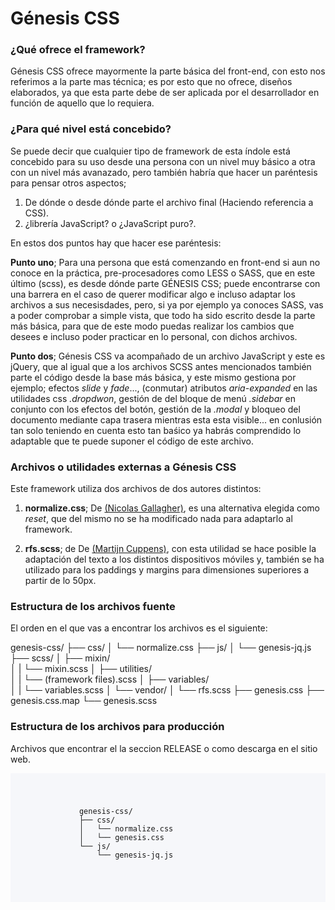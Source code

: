 # Génesis CSS

<h3>¿Qué ofrece el framework?</h3>

Génesis CSS ofrece mayormente la parte básica del front-end, con esto nos referimos a la parte mas técnica; es por esto
que no ofrece, diseños elaborados, ya que esta parte debe de ser aplicada por el desarrollador en función de aquello 
que lo requiera.

<h3>¿Para qué nivel está concebido?</h3>

Se puede decir que cualquier tipo de framework de esta índole está concebido para su uso desde una persona con un nivel 
muy básico a otra con un nivel más avanazado, pero también habría que hacer un paréntesis para pensar otros aspectos;

1. De dónde o desde dónde parte el archivo final (Haciendo referencia a CSS).
2. ¿librería JavaScript? o ¿JavaScript puro?.

En estos dos puntos hay que hacer ese paréntesis:

<strong>Punto uno</strong>; Para una persona que está comenzando en front-end si aun no conoce en la práctica,
pre-procesadores como LESS o SASS, que en este último (scss), es desde dónde parte GÉNESIS CSS; puede encontrarse con una barrera
en el caso de querer modificar algo e incluso adaptar los archivos a sus necesisdades, pero, si ya por ejemplo ya conoces SASS,
vas a poder comprobar a simple vista, que todo ha sido escrito desde la parte más básica, para que de este modo puedas realizar los cambios que desees 
e incluso poder practicar en lo personal, con dichos archivos.

<strong>Punto dos</strong>; Génesis CSS va acompañado de un archivo JavaScript y este es jQuery, que al igual que a los archivos SCSS antes mencionados
también parte el código desde la base más básica, y este mismo gestiona por ejemplo; efectos <em>slide</em> y <em>fade</em>..., (conmutar) atributos 
<em>aria-expanded</em> en las utilidades css <em>.dropdwon</em>, gestión de del bloque de menú <em>.sidebar</em> en conjunto con los efectos del botón,
gestión de la <em>.modal</em> y bloqueo del documento mediante capa trasera mientras esta esta visible... en conlusión tan solo teniendo en cuenta esto tan baśico 
ya habrás comprendido lo adaptable que te puede suponer el código de este archivo.

<h3>Archivos o utilidades externas a Génesis CSS</h3>

Este framework utiliza dos archivos de dos autores distintos:

1. <strong>normalize.css</strong>; De <a href="https://github.com/necolas">(Nicolas Gallagher)</a>, es una alternativa elegida como <em>reset</em>, que del mismo no se ha modificado nada para adaptarlo al framework.

2. <strong>rfs.scss</strong>; de De <a href="https://github.com/martijncuppens">(Martijn Cuppens)</a>, con esta utilidad se hace posible la adaptación del texto a los distintos dispositivos móviles y, también se ha utilizado para los paddings y margins para dimensiones superiores a partir de lo 50px.

<h3>Estructura de los archivos fuente</h3>

El orden en el que vas a encontrar los archivos es el siguiente:

genesis-css/
├── css/
│   └── normalize.css
├── js/
│   └── genesis-jq.js
├── scss/
│    ├── mixin/      
│    |   └── mixin.scss
│    ├── utilities/      
│    |   └── (framework files).scss
│    ├── variables/      
│    |   └── variables.scss
│    └── vendor/
│        └── rfs.scss
├── genesis.css
├── genesis.css.map
└── genesis.scss

<h3>Estructura de los archivos para producción</h3>

Archivos que encontrar el la seccion RELEASE o como descarga en el sitio web.

<div style="padding: 1.5rem; background-color: #f6f7fa;">
    <pre>
        <code>
            genesis-css/
            ├── css/
            │   └── normalize.css
            │   └── genesis.css
            └── js/
                └── genesis-jq.js
        </code>
    </pre>
</div>